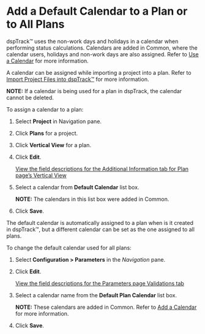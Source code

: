 # Add a Default Calendar to a Plan or to All Plans

dspTrack™ uses the non-work days and holidays in a calendar when
performing status calculations. Calendars are added in Common, where the
calendar users, holidays and non-work days are also assigned. Refer to
[Use a Calendar](../../Common/Use_Cases/Use_a_Calendar.htm) for more
information.

A calendar can be assigned while importing a project into a plan. Refer
to [Import Project Files into
dspTrack™](Import_Project_Files_into_dspTrack.htm) for more
information.

<span style="font-weight: bold;">NOTE:</span> If a calendar is being
used for a plan in dspTrack, the calendar cannot be deleted.

To assign a calendar to a plan:

1.  Select **Project** in Navigation pane.

2.  Click **Plans** for a project.

3.  Click **Vertical View** for a plan.

4.  Click **Edit**.
    
    [View the field descriptions for the Additional Information tab for
    Plan page’s Vertical
    View](../Page_Desc/Plan_H.htm#Additional_Information_Tab)

5.  Select a calendar from **Default Calendar** list box.
    
    **NOTE:** The calendars in this list box were added in Common.

6.  Click **Save**.

The default calendar is automatically assigned to a plan when is it
created in dspTrack™, but a different calendar can be set as the one
assigned to all plans.

To change the default calendar used for all plans:

1.  Select<span style="font-weight: bold;"> Configuration \>
    Parameters</span> in the
    <span style="font-style: italic;">Navigation</span> pane.

2.  Click <span style="font-weight: bold;">Edit</span>.
    
    [View the field descriptions for the Parameters page Validations
    tab](../Page_Desc/Parameters_dspTrack.htm#Validations_Tab)

3.  Select a calendar name from the
    <span style="font-weight: bold;">Default Plan Calendar</span> list
    box.
    
    <span style="font-weight: bold;">NOTE:</span> These calendars are
    added in Common. Refer to [Add a
    Calendar](../../Common/Use_Cases/Add_a_Calendar.htm) for more
    information.

4.  Click <span style="font-weight: bold;">Save</span>.
